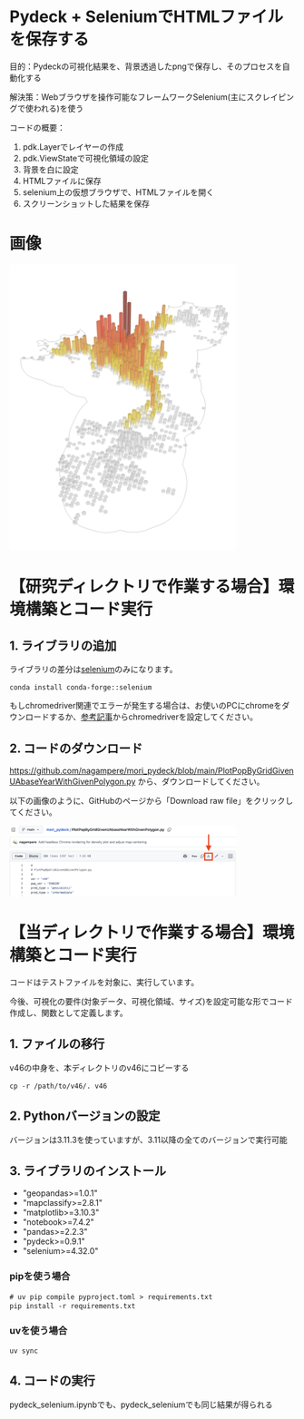 # Pydeck + SeleniumでHTMLファイルを保存する

目的：Pydeckの可視化結果を、背景透過したpngで保存し、そのプロセスを自動化する

解決策：Webブラウザを操作可能なフレームワークSelenium(主にスクレイピングで使われる)を使う

コードの概要：
1. pdk.Layerでレイヤーの作成
2. pdk.ViewStateで可視化領域の設定
3. 背景を白に設定
4. HTMLファイルに保存
5. selenium上の仮想ブラウザで、HTMLファイルを開く
6. スクリーンショットした結果を保存


# 画像

<img src="output/fig_tenjin-density_intermediate_min-pop_100_wo_map_2120.png" alt="map_capture.png" width="400"/>

# 【研究ディレクトリで作業する場合】環境構築とコード実行

## 1. ライブラリの追加

ライブラリの差分は[selenium](https://anaconda.org/conda-forge/selenium)のみになります。

```{bash}
conda install conda-forge::selenium
```

もしchromedriver関連でエラーが発生する場合は、お使いのPCにchromeをダウンロードするか、[参考記事](https://qiita.com/Chronos2500/items/7f56898af25523d04598)からchromedriverを設定してください。

## 2. コードのダウンロード

https://github.com/nagampere/mori_pydeck/blob/main/PlotPopByGridGivenUAbaseYearWithGivenPolygon.py から、ダウンロードしてください。

以下の画像のように、GitHubのページから「Download raw file」をクリックしてください。

<img src="download_code.png" alt="download_code.png" width="400"/>


# 【当ディレクトリで作業する場合】環境構築とコード実行

コードはテストファイルを対象に、実行しています。

今後、可視化の要件(対象データ、可視化領域、サイズ)を設定可能な形でコード作成し、関数として定義します。

## 1. ファイルの移行

v46の中身を、本ディレクトリのv46にコピーする

```{bash}
cp -r /path/to/v46/. v46
```

## 2. Pythonバージョンの設定

バージョンは3.11.3を使っていますが、3.11以降の全てのバージョンで実行可能

## 3. ライブラリのインストール

- "geopandas>=1.0.1"
- "mapclassify>=2.8.1"
- "matplotlib>=3.10.3"
- "notebook>=7.4.2"
- "pandas>=2.2.3"
- "pydeck>=0.9.1"
- "selenium>=4.32.0"

### pipを使う場合
```{bash}
# uv pip compile pyproject.toml > requirements.txt
pip install -r requirements.txt
```

### uvを使う場合

```{bash}
uv sync
```

## 4. コードの実行

pydeck_selenium.ipynbでも、pydeck_seleniumでも同じ結果が得られる